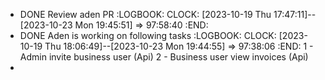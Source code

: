 - DONE Review aden PR
  :LOGBOOK:
  CLOCK: [2023-10-19 Thu 17:47:11]--[2023-10-23 Mon 19:45:51] =>  97:58:40
  :END:
- DONE Aden is working on following tasks
  :LOGBOOK:
  CLOCK: [2023-10-19 Thu 18:06:49]--[2023-10-23 Mon 19:44:55] =>  97:38:06
  :END:
  1 - Admin invite business user (Api)
  2 - Business user view invoices (Api)
-